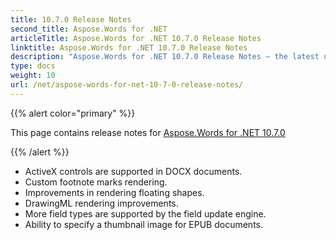 ```yaml
---
title: 10.7.0 Release Notes
second_title: Aspose.Words for .NET
articleTitle: Aspose.Words for .NET 10.7.0 Release Notes
linktitle: Aspose.Words for .NET 10.7.0 Release Notes
description: "Aspose.Words for .NET 10.7.0 Release Notes – the latest updates and fixes."
type: docs
weight: 10
url: /net/aspose-words-for-net-10-7-0-release-notes/
---
```


{{% alert color="primary" %}}

This page contains release notes for [Aspose.Words for .NET 10.7.0](https://downloads.aspose.com/words/net/new-releases/aspose.words-for-.net-10.7.0/)

{{% /alert %}}

- ActiveX controls are supported in DOCX documents.
- Custom footnote marks rendering.
- Improvements in rendering floating shapes.
- DrawingML rendering improvements.
- More field types are supported by the field update engine.
- Ability to specify a thumbnail image for EPUB documents.
